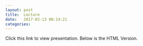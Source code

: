 ```yaml
---
layout: post
title:  Lecture
date:   2017-03-13 00:14:21
categories: 
---
```



Click this link to view presentation.  Below is the HTML Version.



